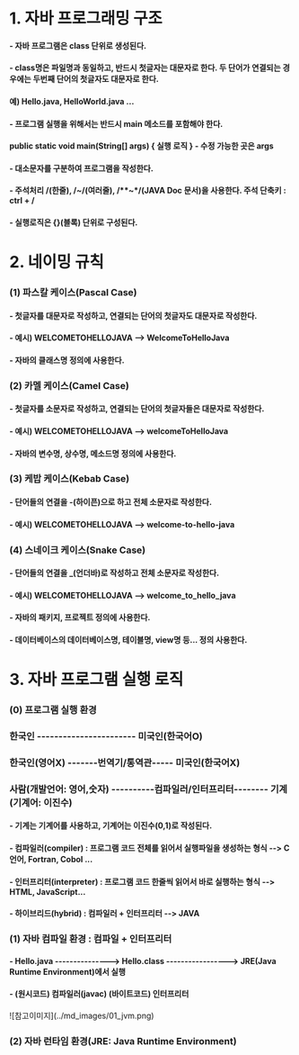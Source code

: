 # 1. 자바 프로그래밍 구조
#### - 자바 프로그램은 class 단위로 생성된다.
#### - class명은 파일명과 동일하고, 반드시 첫글자는 대문자로 한다. 두 단어가 연결되는 경우에는 두번째 단어의 첫글자도 대문자로 한다.
####	예) Hello.java, HelloWorld.java ...
#### - 프로그램 실행을 위해서는 반드시 main 메소드를 포함해야 한다.  
####    public static void main(String[] args) {  실행 로직 }  - 수정 가능한 곳은 args
#### - 대소문자를 구분하여 프로그램을 작성한다.
#### - 주석처리 /(한줄), /*~*/(여러줄), /**~*/(JAVA Doc 문서)을 사용한다. 주석 단축키 : ctrl + /
#### - 실행로직은 {}(블록) 단위로 구성된다.
      
# 2. 네이밍 규칙
### (1) 파스칼 케이스(Pascal Case)
#### - 첫글자를 대문자로 작성하고, 연결되는 단어의 첫글자도 대문자로 작성한다.
#### - 예시) WELCOMETOHELLOJAVA  --> WelcomeToHelloJava
#### - 자바의 클래스명 정의에 사용한다.

### (2) 카멜 케이스(Camel Case)
#### - 첫글자를 소문자로 작성하고, 연결되는 단어의 첫글자들은 대문자로 작성한다.
#### - 예시) WELCOMETOHELLOJAVA  --> welcomeToHelloJava
#### - 자바의 변수명, 상수명, 메소드명 정의에 사용한다.  

### (3) 케밥 케이스(Kebab Case)
#### - 단어들의 연결을 -(하이픈)으로 하고 전체 소문자로 작성한다.
#### - 예시) WELCOMETOHELLOJAVA  --> welcome-to-hello-java

### (4) 스네이크 케이스(Snake Case)
#### - 단어들의 연결을 _(언더바)로 작성하고 전체 소문자로 작성한다.
#### - 예시) WELCOMETOHELLOJAVA  --> welcome_to_hello_java
#### - 자바의 패키지, 프로젝트 정의에 사용한다.
#### - 데이터베이스의 데이터베이스명, 테이블명, view명 등... 정의 사용한다.

# 3. 자바 프로그램 실행 로직
### (0) 프로그램 실행 환경
### 한국인 		----------------------- 미국인(한국어O)
### 한국인(영어X) -------번역기/통역관----- 미국인(한국어X)

### 사람(개발언어: 영어,숫자) ----------컴파일러/인터프리터-------- 기계(기계어: 이진수)

#### - 기계는 기계어를 사용하고, 기계어는 이진수(0,1)로 작성된다.
#### - 컴파일러(compiler) : 프로그램 코드 전체를 읽어서 실행파일을 생성하는 형식 --> C언어, Fortran, Cobol ...
#### - 인터프리터(interpreter) : 프로그램 코드 한줄씩 읽어서 바로 실행하는 형식 --> HTML, JavaScript...
#### - 하이브리드(hybrid) :  컴파일러 + 인터프리터 --> JAVA

### (1) 자바 컴파일 환경 : 컴파일 + 인터프리터 
#### - Hello.java ---------------> Hello.class -----------------> JRE(Java Runtime Environment)에서 실행
#### -  (원시코드)   컴파일러(javac)   (바이트코드)     인터프리터
</hr>
![참고이미지](../md_images/01_jvm.png)

### (2) 자바 런타임 환경(JRE: Java Runtime Environment) 
























